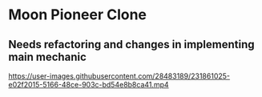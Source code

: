# Moon Pioneer Clone
## Needs refactoring and changes in implementing main mechanic

https://user-images.githubusercontent.com/28483189/231861025-e02f2015-5166-48ce-903c-bd54e8b8ca41.mp4
